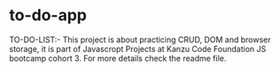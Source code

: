 # to-do-app
TO-DO-LIST:- This project is about practicing CRUD, DOM and browser storage, it is part of Javascropt Projects at Kanzu Code Foundation JS bootcamp cohort 3. For more details check the readme file.
